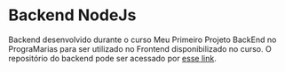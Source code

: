 # Backend NodeJs
Backend desenvolvido durante o curso Meu Primeiro Projeto BackEnd no PrograMarias para ser utilizado no Frontend disponibilizado no curso. O repositório do backend pode ser acessado por [esse link](https://github.com/elenndev/front-programaria-react.git).
